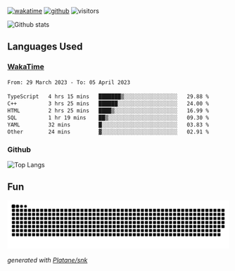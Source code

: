 [![wakatime](https://wakatime.com/badge/user/82c377cd-a54c-404c-b7df-177b313ca539.svg)](https://wakatime.com/@82c377cd-a54c-404c-b7df-177b313ca539)
[![github](https://img.shields.io/github/followers/xinthose?logo=github&style=plastic)](https://github.com/alanhamlett?tab=followers)
![visitors](https://visitor-badge.glitch.me/badge?page_id=xinthose&left_color=green&right_color=red)

![Github stats](https://github-readme-stats.vercel.app/api?username=xinthose&show_icons=true&theme=radical&count_private=true)

## Languages Used

### [WakaTime](https://wakatime.com/)
<!--START_SECTION:waka-->

```text
From: 29 March 2023 - To: 05 April 2023

TypeScript   4 hrs 15 mins   ███████▒░░░░░░░░░░░░░░░░░   29.88 %
C++          3 hrs 25 mins   ██████░░░░░░░░░░░░░░░░░░░   24.00 %
HTML         2 hrs 25 mins   ████▒░░░░░░░░░░░░░░░░░░░░   16.99 %
SQL          1 hr 19 mins    ██▒░░░░░░░░░░░░░░░░░░░░░░   09.30 %
YAML         32 mins         █░░░░░░░░░░░░░░░░░░░░░░░░   03.83 %
Other        24 mins         ▓░░░░░░░░░░░░░░░░░░░░░░░░   02.91 %
```

<!--END_SECTION:waka-->

### Github

![Top Langs](https://github-readme-stats.vercel.app/api/top-langs/?username=xinthose)

## Fun
![github contribution grid snake animation](https://raw.githubusercontent.com/xinthose/xinthose/output/github-contribution-grid-snake.svg)

_generated with [Platane/snk](https://github.com/Platane/snk)_
